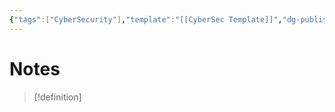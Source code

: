 ```yaml
---
{"tags":["CyberSecurity"],"template":"[[CyberSec Template]]","dg-publish":true,"permalink":"/600-coding/security/notes/cybersec-vpn-protocols/","dgPassFrontmatter":true}
---
```



# Notes
> [!definition] 
> 


